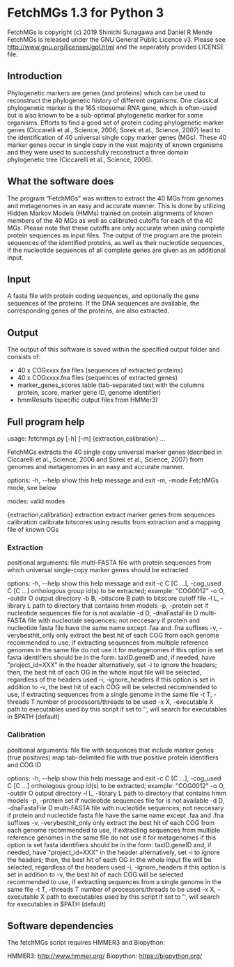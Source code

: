 # FetchMGs 1.3 for Python 3

FetchMGs is copyright (c) 2019 Shinichi Sunagawa and Daniel R Mende
FetchMGs is released under the GNU General Public Licence v3.
Please see http://www.gnu.org/licenses/gpl.html and the seperately provided LICENSE file.

## Introduction
 
Phylogenetic markers are genes (and proteins) which can be used to reconstruct the phylogenetic history of different organisms. One classical phylogenetic marker is the 16S ribosomal RNA gene, which is often-used but is also known to be a sub-optimal phylogenetic marker for some organisms. Efforts to find a good set of protein coding phylogenetic marker genes (Ciccarelli et al., Science, 2006; Sorek et al., Science, 2007) lead to the identification of 40 universal single copy marker genes (MGs). These 40 marker genes occur in single copy in the vast majority of known organisms and they were used to successfully reconstruct a three domain phylogenetic tree (Ciccarelli et al., Science, 2006).

## What the software does
 
The program “FetchMGs” was written to extract the 40 MGs from genomes and metagenomes in an easy and accurate manner. This is done by utilizing Hidden Markov Models (HMMs) trained on protein alignments of known members of the 40 MGs as well as calibrated cutoffs for each of the 40 MGs. Please note that these cutoffs are only accurate when using complete protein sequences as input files. The output of the program are the protein sequences of the identified proteins, as well as their nucleotide sequences, if the nucleotide sequences of all complete genes are given as an additional input.

## Input

A fasta file with protein coding sequences, and optionally the gene sequences of the proteins. If the DNA sequences are available, the corresponding genes of the proteins, are also extracted.

## Output

The output of this software is saved within the specified output folder and consists of:
- 40 x COGxxxx.faa files (sequences of extracted proteins)
- 40 x COGxxxx.fna files (sequences of extracted genes)
- marker_genes_scores.table (tab-separated text with the columns protein, score, marker gene ID, genome identifier)
- hmmResults (specific output files from HMMer3)

## Full program help

usage: fetchmgs.py [-h] [-m] {extraction,calibration} ...

FetchMGs extracts the 40 single copy universal marker genes (decribed in Ciccarelli et al., Science, 2006 and Sorek et al., Science, 2007) from genomes and metagenomes in an easy and accurate manner.

options:
  -h, --help            show this help message and exit
  -m, -mode             FetchMGs mode, see below

modes:
  valid modes

  {extraction,calibration}
    extraction          extract marker genes from sequences
    calibration         calibrate bitscores using results from extraction and a mapping file of known OGs

### Extraction

positional arguments:
  file                  multi-FASTA file with protein sequences from which universal single-copy marker genes should be extracted

options:
  -h, --help            show this help message and exit
  -c C [C ...], -cog_used C [C ...]
                        orthologous group id(s) to be extracted; example: "COG0012"
  -o O, -outdir O       output directory
  -b B, -bitscore B     path to bitscore cutoff file
  -l L, -library L      path to directory that contains hmm models
  -p, -protein          set if nucleotide sequences file for <protein sequences> is not available
  -d D, -dnaFastaFile D
                        multi-FASTA file with nucleotide sequences; not neccesary if protein and nucleotide fasta file have the same name except .faa and .fna suffixes
  -v, -verybesthit_only
                        only extract the best hit of each COG from each genome
                        recommended to use, if extracting sequences from multiple reference genomes in the same file do not use it for metagenomes
                        if this option is set fasta identifiers should be in the form: taxID.geneID and, if needed, have "project_id=XXX" in the header
                        alternatively, set -i to ignore the headers; then, the best hit of each OG in the whole input file will be selected, regardless of the headers used
  -i, -ignore_headers   if this option is set in addition to -v, the best hit of each COG will be selected
                        recommended to use, if extracting sequences from a single genome in the same file
  -t T, -threads T      number of processors/threads to be used
  -x X, -executable X   path to executables used by this script
                        if set to '', will search for executables in $PATH (default)

### Calibration

positional arguments:
  file                  file with sequences that include marker genes (true positives)
  map                   tab-delimited file with true positive protein identifiers and COG ID

options:
  -h, --help            show this help message and exit
  -c C [C ...], -cog_used C [C ...]
                        orthologous group id(s) to be extracted; example: "COG0012"
  -o O, -outdir O       output directory
  -l L, -library L      path to directory that contains hmm models
  -p, -protein          set if nucleotide sequences file for <protein sequences> is not available
  -d D, -dnaFastaFile D
                        multi-FASTA file with nucleotide sequences; not neccesary if protein and nucleotide fasta file have the same name except .faa and .fna suffixes
  -v, -verybesthit_only
                        only extract the best hit of each COG from each genome
                        recommended to use, if extracting sequences from multiple reference genomes in the same file do not use it for metagenomes
                        if this option is set fasta identifiers should be in the form: taxID.geneID and, if needed, have "project_id=XXX" in the header
                        alternatively, set -i to ignore the headers; then, the best hit of each OG in the whole input file will be selected, regardless of the headers used
  -i, -ignore_headers   if this option is set in addition to -v, the best hit of each COG will be selected
                        recommended to use, if extracting sequences from a single genome in the same file
  -t T, -threads T      number of processors/threads to be used
  -x X, -executable X   path to executables used by this script
                        if set to '', will search for executables in $PATH (default)

## Software dependencies

The fetchMGs script requires HMMER3 and Biopython:

HMMER3: http://www.hmmer.org/
Biopython: https://biopython.org/

